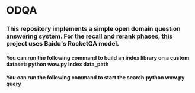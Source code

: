 # ODQA
### This repository implements a simple open domain question answering system. For the recall and rerank phases, this project uses Baidu's RocketQA model.
#### You can run the following command to build an index library on a custom dataset: python wow.py index data_path
#### You can run the following command to start the search:python wow.py query

